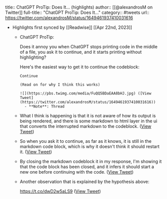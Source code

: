 title:: ChatGPT ProTip: Does It... (highlights)
author:: [[@alexandrosM on Twitter]]
full-title:: "ChatGPT ProTip: Does It..."
category:: #tweets
url:: https://twitter.com/alexandrosM/status/1649461937410031616

- Highlights first synced by [[Readwise]] [[Apr 22nd, 2023]]
	- ChatGPT ProTip:
	  
	  Does it annoy you when ChatGPT stops printing code in the middle of a file, you ask it to continue, and it starts printing without highlighting?
	  
	  Here's the easiest way to get it to continue the codeblock:
	  
	  ```
	  Continue
	  
	  (Read on for why I think this works) 
	  
	  ![](https://pbs.twimg.com/media/FuQQ5BDaEAA8bHJ.jpg) ([View Tweet](https://twitter.com/alexandrosM/status/1649461937410031616))
		- **Note**: Thread
	- What I think is happening is that it is not aware of how its output is being rendered, and there is some markdown to html layer in the ui that converts the interrupted markdown to the codeblock. ([View Tweet](https://twitter.com/alexandrosM/status/1649463211786399749))
	- So when you ask it to continue, as far as it knows, it is still in the markdown code block, which is why it doesn't think it should restart it. ([View Tweet](https://twitter.com/alexandrosM/status/1649463281286000640))
	- By closing the markdown codeblock it in my response, I'm showing it that the code block has been closed, and it infers it should start a new one before continuing with the code. ([View Tweet](https://twitter.com/alexandrosM/status/1649463304228855814))
	- Another observation that is explained by the hypothesis above:
	  
	  https://t.co/dwD2w5aLS9 ([View Tweet](https://twitter.com/alexandrosM/status/1649477799043039233))
